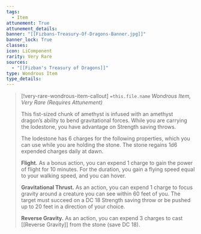 ```yaml
---
tags:
  - Item
attunement: True
attunement_details: 
banner: "[[Fizbans-Treasury-Of-Dragons-Banner.jpg]]"
banner_lock: True
classes:
icon: LiComponent
rarity: Very Rare
sources:
  - "[[Fizban's Treasury of Dragons]]"
type: Wondrous Item
type_details: 
---
```

>[!very-rare-wondrous-item-callout] `=this.file.name`
>*Wondrous Item, Very Rare (Requires Attunement)*
>
>This fist-sized chunk of amethyst is infused with an amethyst dragon’s ability to bend gravitational forces. While you are carrying the lodestone, you have advantage on Strength saving throws.
>
>The lodestone has 6 charges for the following properties, which you can use while you are holding the stone. The stone regains 1d6 expended charges daily at dawn.
>
>**Flight.** As a bonus action, you can expend 1 charge to gain the power of flight for 10 minutes. For the duration, you gain a flying speed equal to your walking speed, and you can hover.
>
>**Gravitational Thrust.** As an action, you can expend 1 charge to focus gravity around a creature you can see within 60 feet of you. The target must succeed on a DC 18 Strength saving throw or be pushed up to 20 feet in a direction of your choice.
>
>**Reverse Gravity.** As an action, you can expend 3 charges to cast [[Reverse Gravity]] from the stone (save DC 18).
>
>
